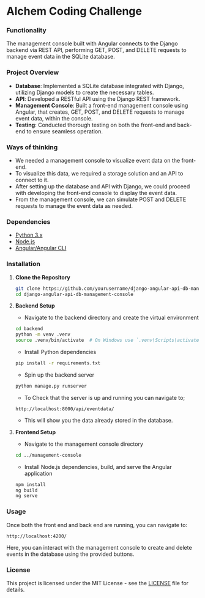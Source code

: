 # Alchem Coding Challenge

### Functionality
The management console built with Angular connects to the Django backend via REST API, performing GET, POST, and DELETE requests to manage event data in the SQLite database.

### Project Overview
- **Database**: Implemented a SQLite database integrated with Django, utilizing Django models to create the necessary tables.
- **API**: Developed a RESTful API using the Django REST framework.
- **Management Console**: Built a front-end management console using Angular, that creates, GET, POST, and DELETE requests to manage event data, within the console.
- **Testing**: Conducted thorough testing on both the front-end and back-end to ensure seamless operation.

### Ways of thinking
- We needed a management console to visualize event data on the front-end.
- To visualize this data, we required a storage solution and an API to connect to it.
- After setting up the database and API with Django, we could proceed with developing the front-end console to display the event data.
- From the management console, we can simulate POST and DELETE requests to manage the event data as needed.

### Dependencies
- [Python 3.x](https://www.python.org/)
- [Node.js](https://nodejs.org/en)
- [Angular/Angular CLI](https://angular.dev/installation)

### Installation

1. **Clone the Repository**
    ```bash
    git clone https://github.com/yourusername/django-angular-api-db-management-console.git
    cd django-angular-api-db-management-console
    ```

2. **Backend Setup**
    - Navigate to the backend directory and create the virtual environment
    ```bash
    cd backend
    python -m venv .venv
    source .venv/bin/activate  # On Windows use `.venv\Scripts\activate`
    ```
    - Install Python dependencies
    ```bash
    pip install -r requirements.txt
    ```
    - Spin up the backend server
    ```bash
    python manage.py runserver
    ```
    - To Check that the server is up and running you can navigate to;
    ```
    http://localhost:8000/api/eventdata/
    ```
    - This will show you the data already stored in the database.
3. **Frontend Setup**
    - Navigate to the management console directory
    ```bash
    cd ../management-console
    ```
    - Install Node.js dependencies, build, and serve the Angular application
    ```bash
    npm install
    ng build
    ng serve
    ```
    

### Usage
Once both the front end and back end are running, you can navigate to:
```
http://localhost:4200/
```
Here, you can interact with the management console to create and delete events in the database using the provided buttons.

### License
This project is licensed under the MIT License - see the [LICENSE](LICENSE) file for details.

